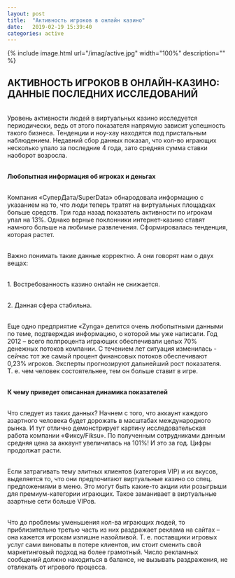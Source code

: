 ```yaml
---
layout: post
title:  "Активность игроков в онлайн казино"
date:   2019-02-19 15:39:40
categories: active
---
```


{% include image.html url="/imag/active.jpg" width="100%" description="" %}

## АКТИВНОСТЬ ИГРОКОВ В ОНЛАЙН-КАЗИНО: ДАННЫЕ ПОСЛЕДНИХ ИССЛЕДОВАНИЙ

<br>Уровень активности людей в виртуальных казино исследуется периодически, ведь от этого показателя напрямую зависит успешность такого бизнеса. Тенденции и ноу-хау находятся под пристальным наблюдением. Недавний сбор данных показал, что кол-во играющих несколько упало за последние 4 года, зато средняя сумма ставки наоборот возросла.

<br><strong>Любопытная информация об игроках и деньгах</strong>

<br>Компания «СуперДата/SuperData» обнародовала информацию с указанием на то, что люди теперь тратят на виртуальных площадках больше средств. Три года назад показатель активности по игрокам упал на 13%. Однако верные поклонники интернет-казино ставят намного больше на любимые развлечения. Сформировалась тенденция, которая растет.

<br>Важно понимать такие данные корректно. А они говорят нам о двух вещах:

<br>1.	Востребованность казино онлайн не снижается.

<br>2.	Данная сфера стабильна.

<br>Еще одно предприятие «Zynga» делится очень любопытными данными по теме, подтверждая информацию, о которой мы уже написали. Год 2012 – всего полпроцента играющих обеспечивали целых 70% денежных потоков компании. С течением лет ситуация изменилась - сейчас тот же самый процент финансовых потоков обеспечивают 0,23% игроков. Эксперты прогнозируют дальнейший рост показателя. Т. е. чем человек состоятельнее, тем он больше ставит в игре.

<br><strong>К чему приведет описанная динамика показателей</strong>

<br>Что следует из таких данных? Начнем с того, что аккаунт каждого азартного человека будет дорожать в масштабах международного рынка. И тут отлично демонстрирует картину исследовательская работа компании «Фиксу/Fiksu». По полученным сотрудниками данным средняя цена за аккаунт увеличилась на 101%! И это за год. Цифры продолжат расти.

<br>Если затрагивать тему элитных клиентов (категория VIP) и их вкусов, выделяется то, что они предпочитают виртуальные казино со спец. предложениями в меню. Это могут быть какие-то акции или розыгрыши для премиум-категории играющих. Такое заманивает в виртуальные азартные сети больше VIPов.

<br>Что до проблемы уменьшения кол-ва играющих людей, то приблизительно третью часть из них раздражает реклама на сайтах – она кажется игрокам излишне назойливой. Т. е. поставщики игровых услуг сами виноваты в потере клиентов, им стоит сменить свой маркетинговый подход на более грамотный. Число рекламных сообщений должно находиться в балансе, не вызывать раздражения, не отвлекать от игрового процесса. 

